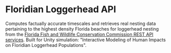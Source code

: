 # Floridian Loggerhead API

Computes factually accurate timescales and retrieves real nesting data pertaining to the highest density Florida beaches for loggerhead nesting from the [Florida Fish and Wildlife Conservation Commission REST API services](https://geodata.myfwc.com/datasets/myfwc::sea-turtle-nesting-beaches-florida/api).
Built for Unity simulation: "Interactive Modeling of Human Impacts on Floridian Loggerhead Populations".
